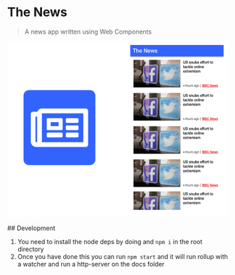 # The News

> A news app written using Web Components

<p align='center'>
  <img height='400' src='header.png'>
</p>

## Development

1. You need to install the node deps by doing and `npm i` in the root directory
2. Once you have done this you can run `npm start` and it will run rollup with a watcher and run a http-server on the docs folder
